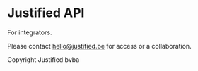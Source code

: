 # Justified API

For integrators.

Please contact hello@justified.be for access or a collaboration.

Copyright Justified bvba

